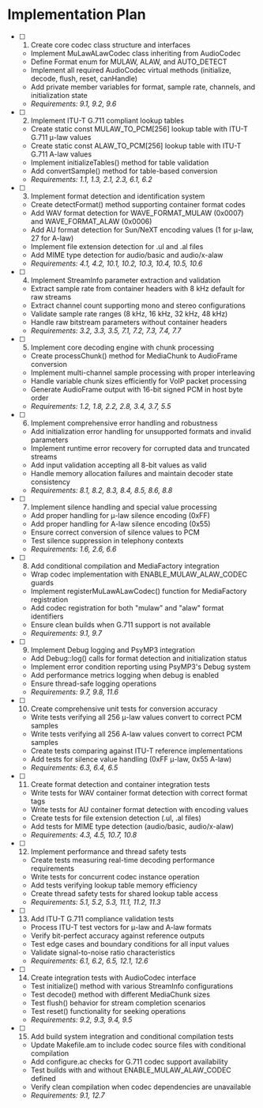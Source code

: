 # Implementation Plan

- [ ] 1. Create core codec class structure and interfaces
  - Implement MuLawALawCodec class inheriting from AudioCodec
  - Define Format enum for MULAW, ALAW, and AUTO_DETECT
  - Implement all required AudioCodec virtual methods (initialize, decode, flush, reset, canHandle)
  - Add private member variables for format, sample rate, channels, and initialization state
  - _Requirements: 9.1, 9.2, 9.6_

- [ ] 2. Implement ITU-T G.711 compliant lookup tables
  - Create static const MULAW_TO_PCM[256] lookup table with ITU-T G.711 μ-law values
  - Create static const ALAW_TO_PCM[256] lookup table with ITU-T G.711 A-law values
  - Implement initializeTables() method for table validation
  - Add convertSample() method for table-based conversion
  - _Requirements: 1.1, 1.3, 2.1, 2.3, 6.1, 6.2_

- [ ] 3. Implement format detection and identification system
  - Create detectFormat() method supporting container format codes
  - Add WAV format detection for WAVE_FORMAT_MULAW (0x0007) and WAVE_FORMAT_ALAW (0x0006)
  - Add AU format detection for Sun/NeXT encoding values (1 for μ-law, 27 for A-law)
  - Implement file extension detection for .ul and .al files
  - Add MIME type detection for audio/basic and audio/x-alaw
  - _Requirements: 4.1, 4.2, 10.1, 10.2, 10.3, 10.4, 10.5, 10.6_

- [ ] 4. Implement StreamInfo parameter extraction and validation
  - Extract sample rate from container headers with 8 kHz default for raw streams
  - Extract channel count supporting mono and stereo configurations
  - Validate sample rate ranges (8 kHz, 16 kHz, 32 kHz, 48 kHz)
  - Handle raw bitstream parameters without container headers
  - _Requirements: 3.2, 3.3, 3.5, 7.1, 7.2, 7.3, 7.4, 7.7_

- [ ] 5. Implement core decoding engine with chunk processing
  - Create processChunk() method for MediaChunk to AudioFrame conversion
  - Implement multi-channel sample processing with proper interleaving
  - Handle variable chunk sizes efficiently for VoIP packet processing
  - Generate AudioFrame output with 16-bit signed PCM in host byte order
  - _Requirements: 1.2, 1.8, 2.2, 2.8, 3.4, 3.7, 5.5_

- [ ] 6. Implement comprehensive error handling and robustness
  - Add initialization error handling for unsupported formats and invalid parameters
  - Implement runtime error recovery for corrupted data and truncated streams
  - Add input validation accepting all 8-bit values as valid
  - Handle memory allocation failures and maintain decoder state consistency
  - _Requirements: 8.1, 8.2, 8.3, 8.4, 8.5, 8.6, 8.8_

- [ ] 7. Implement silence handling and special value processing
  - Add proper handling for μ-law silence encoding (0xFF)
  - Add proper handling for A-law silence encoding (0x55)
  - Ensure correct conversion of silence values to PCM
  - Test silence suppression in telephony contexts
  - _Requirements: 1.6, 2.6, 6.6_

- [ ] 8. Add conditional compilation and MediaFactory integration
  - Wrap codec implementation with ENABLE_MULAW_ALAW_CODEC guards
  - Implement registerMuLawALawCodec() function for MediaFactory registration
  - Add codec registration for both "mulaw" and "alaw" format identifiers
  - Ensure clean builds when G.711 support is not available
  - _Requirements: 9.1, 9.7_

- [ ] 9. Implement Debug logging and PsyMP3 integration
  - Add Debug::log() calls for format detection and initialization status
  - Implement error condition reporting using PsyMP3's Debug system
  - Add performance metrics logging when debug is enabled
  - Ensure thread-safe logging operations
  - _Requirements: 9.7, 9.8, 11.6_

- [ ] 10. Create comprehensive unit tests for conversion accuracy
  - Write tests verifying all 256 μ-law values convert to correct PCM samples
  - Write tests verifying all 256 A-law values convert to correct PCM samples
  - Create tests comparing against ITU-T reference implementations
  - Add tests for silence value handling (0xFF μ-law, 0x55 A-law)
  - _Requirements: 6.3, 6.4, 6.5_

- [ ] 11. Create format detection and container integration tests
  - Write tests for WAV container format detection with correct format tags
  - Write tests for AU container format detection with encoding values
  - Create tests for file extension detection (.ul, .al files)
  - Add tests for MIME type detection (audio/basic, audio/x-alaw)
  - _Requirements: 4.3, 4.5, 10.7, 10.8_

- [ ] 12. Implement performance and thread safety tests
  - Create tests measuring real-time decoding performance requirements
  - Write tests for concurrent codec instance operation
  - Add tests verifying lookup table memory efficiency
  - Create thread safety tests for shared lookup table access
  - _Requirements: 5.1, 5.2, 5.3, 11.1, 11.2, 11.3_

- [ ] 13. Add ITU-T G.711 compliance validation tests
  - Process ITU-T test vectors for μ-law and A-law formats
  - Verify bit-perfect accuracy against reference outputs
  - Test edge cases and boundary conditions for all input values
  - Validate signal-to-noise ratio characteristics
  - _Requirements: 6.1, 6.2, 6.5, 12.1, 12.6_

- [ ] 14. Create integration tests with AudioCodec interface
  - Test initialize() method with various StreamInfo configurations
  - Test decode() method with different MediaChunk sizes
  - Test flush() behavior for stream completion scenarios
  - Test reset() functionality for seeking operations
  - _Requirements: 9.2, 9.3, 9.4, 9.5_

- [ ] 15. Add build system integration and conditional compilation tests
  - Update Makefile.am to include codec source files with conditional compilation
  - Add configure.ac checks for G.711 codec support availability
  - Test builds with and without ENABLE_MULAW_ALAW_CODEC defined
  - Verify clean compilation when codec dependencies are unavailable
  - _Requirements: 9.1, 12.7_